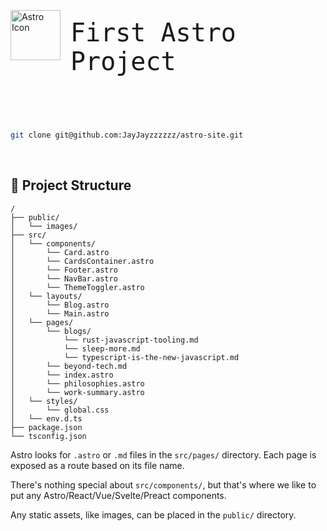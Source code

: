 <div style="margin-top: 2rem;">
    <a href="https://astro.build/" style="margin: 0;"><img align="left" alt="Astro Icon" src="https://icon.icepanel.io/Technology/png-shadow-512/Astro.png" width="80px" height="80px" style="margin-top: -.8rem; margin-right: 1rem"></a>
    <p style="font-family: monospace; font-size: 2.5rem;">First Astro Project</p>
</div>

<br />
<br />

```sh
git clone git@github.com:JayJayzzzzzz/astro-site.git
```

<br />

## 🚀 Project Structure

```text
/
├── public/
│   └── images/
├── src/
│   └── components/
│       └── Card.astro
│       └── CardsContainer.astro
│       └── Footer.astro
│       └── NavBar.astro
│       └── ThemeToggler.astro
│   └── layouts/
│       └── Blog.astro
│       └── Main.astro
│   └── pages/
│       └── blogs/
│           └── rust-javascript-tooling.md
│           └── sleep-more.md
│           └── typescript-is-the-new-javascript.md
│       └── beyond-tech.md
│       └── index.astro
│       └── philosophies.astro
│       └── work-summary.astro
│   └── styles/
│       └── global.css
│   └── env.d.ts
├── package.json
└── tsconfig.json
```

Astro looks for `.astro` or `.md` files in the `src/pages/` directory. Each page is exposed as a route based on its file name.

There's nothing special about `src/components/`, but that's where we like to put any Astro/React/Vue/Svelte/Preact components.

Any static assets, like images, can be placed in the `public/` directory.

